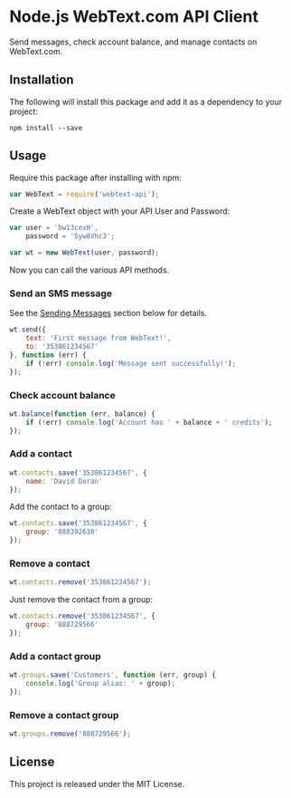 # Node.js WebText.com API Client

Send messages, check account balance, and manage contacts on WebText.com.

## Installation

The following will install this package and add it as a dependency to your project:

    npm install --save

## Usage

Require this package after installing with npm:

```javascript
var WebText = require('webtext-api');
```

Create a WebText object with your API User and Password:

```javascript
var user = 'bw13cexH',
    password = '5yw8Vhc3';

var wt = new WebText(user, password);
```

Now you can call the various API methods.

### Send an SMS message

See the [Sending Messages](#sending-sms) section below for details.

```javascript
wt.send({
    text: 'First message from WebText!',
    to: '353861234567'
}, function (err) {
    if (!err) console.log('Message sent successfully!');
});
```

### Check account balance

```javascript
wt.balance(function (err, balance) {
    if (!err) console.log('Account has ' + balance + ' credits');
});
```

### Add a contact

```javascript
wt.contacts.save('353861234567', {
    name: 'David Doran'
});
```

Add the contact to a group:

```javascript
wt.contacts.save('353861234567', {
    group: '888392630'
});
```

### Remove a contact

```javascript
wt.contacts.remove('353861234567');
```

Just remove the contact from a group:

```javascript
wt.contacts.remove('353861234567', {
    group: '888729566'
});
```

### Add a contact group

```javascript
wt.groups.save('Customers', function (err, group) {
    console.log('Group alias: ' + group);
});
```

### Remove a contact group

```javascript
wt.groups.remove('888729566');
```

## License

This project is released under the MIT License.
